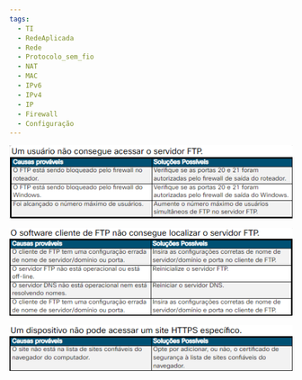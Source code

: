 ```yaml
---
tags:
  - TI
  - RedeAplicada
  - Rede
  - Protocolo_sem_fio
  - NAT
  - MAC
  - IPv6
  - IPv4
  - IP
  - Firewall
  - Configuração
---
```

![](./img/Pasted%20image%2020240304165957.png)

![](./img/Pasted%20image%2020240304170006.png)

![](./img/Pasted%20image%2020240304170015.png)

